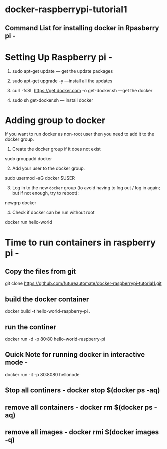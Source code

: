 # docker-raspberrypi-tutorial1
## Command List for installing docker in Rpasberry pi -

# Setting Up Raspberry pi -

1) sudo apt-get update      — get the update packages

2) sudo apt-get upgrade -y —install all the updates

3) curl -fsSL https://get.docker.com -o get-docker.sh    —get the docker 

4) sudo sh get-docker.sh      — install docker

# Adding group to docker 

If you want to run docker as non-root user then you need to add it to the docker group.

1. Create the docker group if it does not exist

sudo groupadd docker


2. Add your user to the docker group.

sudo usermod -aG docker $USER


3. Log in to the new `docker` group (to avoid having to log out / log in again; but if not enough, try to reboot):

newgrp docker


4. Check if docker can be run without root

docker run hello-world


# Time to run containers in raspberry pi -

## Copy the files from git 

git clone https://github.com/futureautomate/docker-raspberrypi-tutorial1.git

## build the docker container 

docker build -t hello-world-raspberry-pi .

## run the continer

docker run -d -p 80:80 hello-world-raspberry-pi

## Quick Note for running docker in interactive mode - 

docker run -it -p 80:8080 hellonode

## Stop all continers - docker stop $(docker ps -aq)

## remove all containers - docker rm $(docker ps -aq)

## remove all images - docker rmi $(docker images -q)
